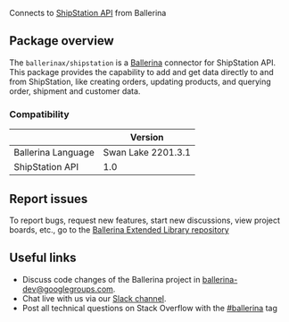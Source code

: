 Connects to [ShipStation API](https://www.shipstation.com/docs/api/) from Ballerina

## Package overview
The `ballerinax/shipstation` is a [Ballerina](https://ballerina.io/) connector for ShipStation API.
This package provides the capability to add and get data directly to and from ShipStation, like creating orders, updating products, and querying order, shipment and customer data.

### Compatibility
|                      | Version             |
|----------------------|---------------------|
| Ballerina Language   | Swan Lake 2201.3.1  | 
| ShipStation API      | 1.0                 |

## Report issues
To report bugs, request new features, start new discussions, view project boards, etc., go to the [Ballerina Extended Library repository](https://github.com/ballerina-platform/ballerina-extended-library)

## Useful links
- Discuss code changes of the Ballerina project in [ballerina-dev@googlegroups.com](mailto:ballerina-dev@googlegroups.com).
- Chat live with us via our [Slack channel](https://ballerina.io/community/slack/).
- Post all technical questions on Stack Overflow with the [#ballerina](https://stackoverflow.com/questions/tagged/ballerina) tag
